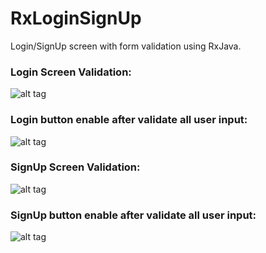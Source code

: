 # RxLoginSignUp
Login/SignUp screen with form validation using RxJava.

### Login Screen Validation:
![alt tag](https://github.com/pranaypatel512/RxLoginSignUp/blob/master/app/screenshots/login_validation.png)

### Login button enable after validate all user input:
![alt tag](https://github.com/pranaypatel512/RxLoginSignUp/blob/master/app/screenshots/login_btn_enable.png)

### SignUp Screen Validation:
![alt tag](https://github.com/pranaypatel512/RxLoginSignUp/blob/master/app/screenshots/sign_up_validation.png)

### SignUp button enable after validate all user input:
![alt tag](https://github.com/pranaypatel512/RxLoginSignUp/blob/master/app/screenshots/signup_btn_enable.png)
